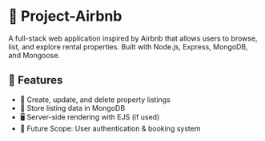 # 🏡 Project-Airbnb

A full-stack web application inspired by Airbnb that allows users to browse, list, and explore rental properties. Built with Node.js, Express, MongoDB, and Mongoose.

## 🚀 Features

- 📝 Create, update, and delete property listings
- 📍 Store listing data in MongoDB
- 🖥️ Server-side rendering with EJS (if used)
- 🔐 Future Scope: User authentication & booking system
